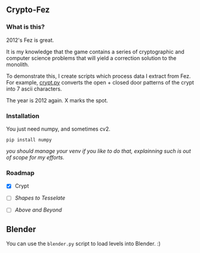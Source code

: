 ## Crypto-Fez


### What is this?

2012's Fez is great.

It is my knowledge that the game contains a series of cryptographic and computer science problems
that will yield a correction solution to the monolith.

To demonstrate this, I create scripts which process data I extract from Fez. For example,
[crypt.py](crypt/crypt.py) converts the open + closed door patterns of the crypt into 7 ascii characters.

The year is 2012 again.
X marks the spot.


### Installation

You just need numpy, and sometimes cv2.

```
pip install numpy
```

_you should manage your venv if you like to do that, explainning such is out of scope for my efforts._


### Roadmap

- [x] Crypt
- [ ] _Shapes to Tesselate_
- [ ] _Above and Beyond_


## Blender

You can use the `blender.py` script to load levels into Blender. :)
